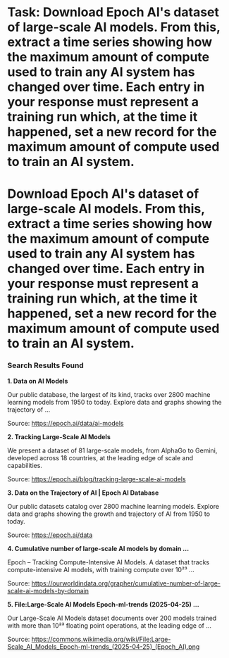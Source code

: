 # Task: Download Epoch AI's dataset of large-scale AI models. From this, extract a time series showing how the maximum amount of compute used to train any AI system has changed over time. Each entry in your response must represent a training run which, at the time it happened, set a new record for the maximum amount of compute used to train an AI system.

# Download Epoch AI's dataset of large-scale AI models. From this, extract a time series showing how the maximum amount of compute used to train any AI system has changed over time. Each entry in your response must represent a training run which, at the time it happened, set a new record for the maximum amount of compute used to train an AI system.

### Search Results Found

**1. Data on AI Models**

Our public database, the largest of its kind, tracks over 2800 machine learning models from 1950 to today. Explore data and graphs showing the trajectory of ...

Source: https://epoch.ai/data/ai-models


**2. Tracking Large-Scale AI Models**

We present a dataset of 81 large-scale models, from AlphaGo to Gemini, developed across 18 countries, at the leading edge of scale and capabilities.

Source: https://epoch.ai/blog/tracking-large-scale-ai-models


**3. Data on the Trajectory of AI | Epoch AI Database**

Our public datasets catalog over 2800 machine learning models. Explore data and graphs showing the growth and trajectory of AI from 1950 to today.

Source: https://epoch.ai/data


**4. Cumulative number of large-scale AI models by domain ...**

Epoch – Tracking Compute-Intensive AI Models. A dataset that tracks compute-intensive AI models, with training compute over 10²³ ...

Source: https://ourworldindata.org/grapher/cumulative-number-of-large-scale-ai-models-by-domain


**5. File:Large-Scale AI Models Epoch-ml-trends (2025-04-25) ...**

Our Large-Scale AI Models dataset documents over 200 models trained with more than 10²³ floating point operations, at the leading edge of ...

Source: https://commons.wikimedia.org/wiki/File:Large-Scale_AI_Models_Epoch-ml-trends_(2025-04-25)_(Epoch_AI).png

